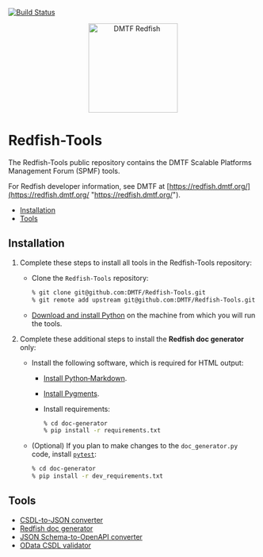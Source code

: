 [![Build Status](https://travis-ci.com/DMTF/Redfish-Tools.svg?branch=master)](https://travis-ci.com/github/DMTF/Redfish-Tools)
<p align="center">
  <img src="http://redfish.dmtf.org/sites/all/themes/dmtf2015/images/dmtf-redfish-logo.png" alt="DMTF Redfish" width=180>

# Redfish-Tools

The Redfish-Tools public repository contains the DMTF Scalable Platforms Management Forum (SPMF) tools.

For Redfish developer information, see DMTF at [https://redfish.dmtf.org/](https://redfish.dmtf.org/ "https://redfish.dmtf.org/").

* [Installation](#installation)
* [Tools](#tools)

## Installation

1. Complete these steps to install all tools in the Redfish-Tools repository:

   * Clone the `Redfish-Tools` repository:

       ```bash
       % git clone git@github.com:DMTF/Redfish-Tools.git
       % git remote add upstream git@github.com:DMTF/Redfish-Tools.git
       ```
   * [Download and install Python](https://www.python.org/downloads/ "https://www.python.org/downloads/") on the machine from which you will run the tools.

1. Complete these additional steps to install the **Redfish doc generator** only:

   * Install the following software, which is required for HTML output:

       * [Install Python‑Markdown](https://python-markdown.github.io/install/ "https://python-markdown.github.io/install/").
       * [Install Pygments](http://pygments.org/ "http://pygments.org/").
       * Install requirements:

         ```bash
         % cd doc-generator
         % pip install -r requirements.txt
         ```
   * (Optional) If you plan to make changes to the `doc_generator.py` code, install [`pytest`](https://docs.pytest.org/en/latest/getting-started.html "https://docs.pytest.org/en/latest/getting-started.html"):

       ```bash
       % cd doc-generator
       % pip install -r dev_requirements.txt
       ```

## Tools

* [CSDL-to-JSON converter](csdl-to-json-convertor/README.md "csdl-to-json-convertor/README.md")
* [Redfish doc generator](doc-generator/README.md "doc-generator/README.md")
* [JSON Schema-to-OpenAPI converter](json-to-openapi-converter/README.md "json-to-openapi-converter/README.md")
* [OData CSDL validator](odata-csdl-validator/README.md "odata-csdl-validator/README.md")
